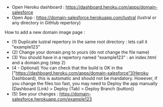 - Open Heroku dashboard : https://dashboard.heroku.com/apps/domain-salesforce
- Open App : https://domain-salesforce.herokuapp.com/lustral (lustral or any directory in GitHub repertory)


How to add a new domain image page :
- (1) Duplicate lustral repertory in the same root directory : lets call it "example123"
- (2) Change your domain.png to yours (do not change the file name) 
- (3) You should have in a repertory named "example123" : an index.html and a domain.png (step 2)
- (4 - Optional) You can check that the build is OK in the ["https://dashboard.heroku.com/apps/domain-salesforce"](Heroku Dashboard), this is automatic and should not be mandatory. However, if you change the files too fast, you may need to Deploy the app manually (Dashboard (Link) > Deploy (Tab) > Deploy Branch (button))
- (5) See your changes :  https://domain-salesforce.herokuapp.com/example123

